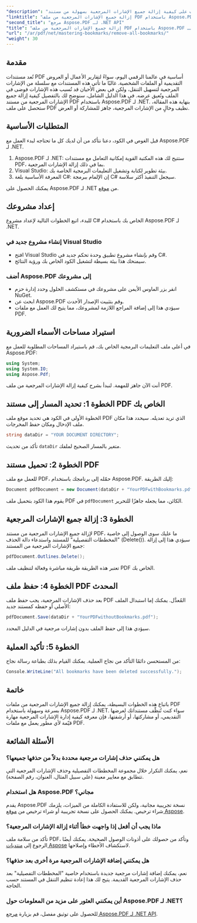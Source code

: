 ```yaml
---
"description": "تعرّف على كيفية إزالة جميع الإشارات المرجعية بسهولة من مستند PDF باستخدام Aspose.PDF لـ .NET. يقدم هذا الدليل خطوة بخطوة تعليمات مفصلة."
"linktitle": "إزالة جميع الإشارات المرجعية من ملف PDF باستخدام Aspose.PDF لـ .NET"
"second_title": "مرجع Aspose.PDF لـ .NET API"
"title": "إزالة جميع الإشارات المرجعية من ملف PDF باستخدام Aspose.PDF لـ .NET"
"url": "/ar/pdf/net/mastering-bookmarks/remove-all-bookmarks/"
"weight": 30
---
```


## مقدمة

تُعد مستندات PDF أساسية في عالمنا الرقمي اليوم، سواءً لتقارير الأعمال أو العروض التقديمية أو الملفات الشخصية. غالبًا ما تأتي هذه المستندات مع سلسلة من الإشارات المرجعية لتسهيل التنقل، ولكن في بعض الأحيان قد تُسبب هذه الإشارات فوضى في الملف وتُعيق عرضه. في هذا الدليل الشامل، سنوضح لك بالتفصيل كيفية إزالة جميع الإشارات المرجعية من مستند PDF باستخدام Aspose.PDF لـ .NET. بنهاية هذه المقالة، ستحصل على ملف PDF نظيف وخالٍ من الإشارات المرجعية، جاهز للمشاركة أو العرض.

## المتطلبات الأساسية

قبل الغوص في الكود، دعنا نتأكد من أن لديك كل ما تحتاجه لبدء العمل مع Aspose.PDF لـ .NET.

1. Aspose.PDF لـ .NET: ستتيح لك هذه المكتبة القوية إمكانية التعامل مع مستندات PDF، بما في ذلك إزالة الإشارات المرجعية.
2. Visual Studio: بيئة تطوير لكتابة وتشغيل التعليمات البرمجية الخاصة بك.
3. المعرفة الأساسية بلغة C#: إن الإلمام ببرمجة C# سيجعل التنفيذ أكثر سلاسة.

يمكنك الحصول على Aspose.PDF لـ .NET من [موقع](https://releases.aspose.com/pdf/net/).

## إعداد مشروعك

للبدء، اتبع الخطوات التالية لإعداد مشروع C# الخاص بك باستخدام Aspose.PDF لـ .NET.

### إنشاء مشروع جديد في Visual Studio

- افتح Visual Studio وقم بإنشاء مشروع تطبيق وحدة تحكم جديد في C#.
- سيمنحك هذا بيئة بسيطة لتشغيل الكود الخاص بك ورؤية النتائج.

### أضف Aspose.PDF إلى مشروعك

- انقر بزر الماوس الأيمن على مشروعك في مستكشف الحلول وحدد إدارة حزم NuGet.
- ابحث عن Aspose.PDF وقم بتثبيت الإصدار الأحدث.
- سيؤدي هذا إلى إضافة المراجع اللازمة لمشروعك، مما يتيح لك العمل مع ملفات PDF.

## استيراد مساحات الأسماء الضرورية

في أعلى ملف التعليمات البرمجية الخاص بك، قم باستيراد المساحات المطلوبة للعمل مع Aspose.PDF:

```csharp
using System;
using System.IO;
using Aspose.Pdf;
```

أنت الآن جاهز للمهمة. لنبدأ بشرح كيفية إزالة الإشارات المرجعية من ملف PDF.

## الخطوة 1: تحديد المسار إلى مستند PDF الخاص بك

الخطوة الأولى في الكود هي تحديد موقع ملف PDF الذي تريد تعديله. سيحدد هذا مكان ملف الإدخال ومكان حفظ المخرجات.

```csharp
string dataDir = "YOUR DOCUMENT DIRECTORY";
```

تأكد من تحديث `dataDir` متغير بالمسار الصحيح لملفك.

## الخطوة 2: تحميل مستند PDF

للعمل مع ملف PDF، حمّله إلى برنامجك باستخدام Aspose.PDF. إليك الطريقة:

```csharp
Document pdfDocument = new Document(dataDir + "YourPDFwithBookmarks.pdf");
```

يقوم هذا الكود بتحميل ملف PDF في `pdfDocument` الكائن، مما يجعله جاهزًا للتحرير.

## الخطوة 3: إزالة جميع الإشارات المرجعية

لإزالة جميع الإشارات المرجعية من مستند PDF، ما عليك سوى الوصول إلى خاصية "المخططات التفصيلية" للمستند واستدعاء دالة الحذف (Delete()). سيؤدي هذا إلى إزالة جميع الإشارات المرجعية من المستند:

```csharp
pdfDocument.Outlines.Delete();
```

تعتبر هذه الطريقة طريقة مباشرة وفعالة لتنظيف ملف PDF الخاص بك.

## الخطوة 4: حفظ ملف PDF المحدث

بعد حذف الإشارات المرجعية، يجب حفظ ملف PDF المُعدَّل. يمكنك إما استبدال الملف الأصلي أو حفظه كمستند جديد:

```csharp
pdfDocument.Save(dataDir + "YourPDFwithoutBookmarks.pdf");
```

سيؤدي هذا إلى حفظ الملف بدون إشارات مرجعية في الدليل المحدد.

## الخطوة 5: تأكيد العملية

من المستحسن دائمًا التأكد من نجاح العملية. يمكنك القيام بذلك بطباعة رسالة نجاح:

```csharp
Console.WriteLine("All bookmarks have been deleted successfully.");
```

## خاتمة

باتباع هذه الخطوات البسيطة، يمكنك إزالة جميع الإشارات المرجعية من ملفات PDF بسرعة وسهولة باستخدام Aspose.PDF لـ .NET. سواء كنت تُنظّف مستنداتك لعرضها التقديمي، أو مشاركتها، أو أرشفتها، فإن معرفة كيفية إدارة الإشارات المرجعية مهارة قيّمة لأي مطور يعمل مع ملفات PDF.

## الأسئلة الشائعة

### هل يمكنني حذف إشارات مرجعية محددة بدلاً من حذفها جميعها؟

نعم، يمكنك التكرار خلال مجموعة المخططات التفصيلية وحذف الإشارات المرجعية التي تتطابق مع معايير معينة (على سبيل المثال، العنوان، رقم الصفحة).

### هل استخدام Aspose.PDF مجاني؟

يقدم Aspose.PDF نسخة تجريبية مجانية، ولكن للاستفادة الكاملة من الميزات، يلزمك شراء ترخيص. يمكنك الحصول على نسخة تجريبية أو شراء ترخيص من [موقع Aspose](https://purchase.aspose.com/buy).

### ماذا يجب أن أفعل إذا واجهت خطأ أثناء إزالة الإشارات المرجعية؟

تأكد من سلامة ملف PDF، وتأكد من حصولك على أذونات الوصول الصحيحة. يمكنك أيضًا الرجوع إلى [منتديات Aspose](https://forum.aspose.com/c/pdf/9) لاستكشاف الأخطاء وإصلاحها.

### هل يمكنني إضافة الإشارات المرجعية مرة أخرى بعد حذفها؟

نعم، يمكنك إضافة إشارات مرجعية جديدة باستخدام خاصية "المخططات التفصيلية" بعد حذف الإشارات المرجعية القديمة. يتيح لك هذا إعادة تنظيم التنقل في المستند حسب الحاجة.

### أين يمكنني العثور على مزيد من المعلومات حول Aspose.PDF لـ .NET؟

للحصول على توثيق مفصل، قم بزيارة [مرجع Aspose.PDF لـ .NET API](https://reference.aspose.com/pdf/net/).